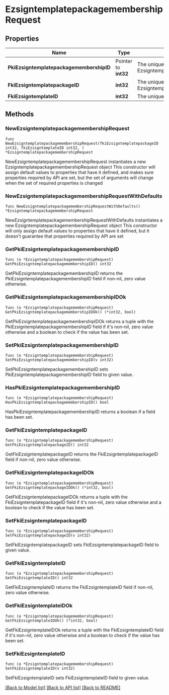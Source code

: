 # EzsigntemplatepackagemembershipRequest

## Properties

Name | Type | Description | Notes
------------ | ------------- | ------------- | -------------
**PkiEzsigntemplatepackagemembershipID** | Pointer to **int32** | The unique ID of the Ezsigntemplatepackagemembership | [optional] 
**FkiEzsigntemplatepackageID** | **int32** | The unique ID of the Ezsigntemplatepackage | 
**FkiEzsigntemplateID** | **int32** | The unique ID of the Ezsigntemplate | 

## Methods

### NewEzsigntemplatepackagemembershipRequest

`func NewEzsigntemplatepackagemembershipRequest(fkiEzsigntemplatepackageID int32, fkiEzsigntemplateID int32, ) *EzsigntemplatepackagemembershipRequest`

NewEzsigntemplatepackagemembershipRequest instantiates a new EzsigntemplatepackagemembershipRequest object
This constructor will assign default values to properties that have it defined,
and makes sure properties required by API are set, but the set of arguments
will change when the set of required properties is changed

### NewEzsigntemplatepackagemembershipRequestWithDefaults

`func NewEzsigntemplatepackagemembershipRequestWithDefaults() *EzsigntemplatepackagemembershipRequest`

NewEzsigntemplatepackagemembershipRequestWithDefaults instantiates a new EzsigntemplatepackagemembershipRequest object
This constructor will only assign default values to properties that have it defined,
but it doesn't guarantee that properties required by API are set

### GetPkiEzsigntemplatepackagemembershipID

`func (o *EzsigntemplatepackagemembershipRequest) GetPkiEzsigntemplatepackagemembershipID() int32`

GetPkiEzsigntemplatepackagemembershipID returns the PkiEzsigntemplatepackagemembershipID field if non-nil, zero value otherwise.

### GetPkiEzsigntemplatepackagemembershipIDOk

`func (o *EzsigntemplatepackagemembershipRequest) GetPkiEzsigntemplatepackagemembershipIDOk() (*int32, bool)`

GetPkiEzsigntemplatepackagemembershipIDOk returns a tuple with the PkiEzsigntemplatepackagemembershipID field if it's non-nil, zero value otherwise
and a boolean to check if the value has been set.

### SetPkiEzsigntemplatepackagemembershipID

`func (o *EzsigntemplatepackagemembershipRequest) SetPkiEzsigntemplatepackagemembershipID(v int32)`

SetPkiEzsigntemplatepackagemembershipID sets PkiEzsigntemplatepackagemembershipID field to given value.

### HasPkiEzsigntemplatepackagemembershipID

`func (o *EzsigntemplatepackagemembershipRequest) HasPkiEzsigntemplatepackagemembershipID() bool`

HasPkiEzsigntemplatepackagemembershipID returns a boolean if a field has been set.

### GetFkiEzsigntemplatepackageID

`func (o *EzsigntemplatepackagemembershipRequest) GetFkiEzsigntemplatepackageID() int32`

GetFkiEzsigntemplatepackageID returns the FkiEzsigntemplatepackageID field if non-nil, zero value otherwise.

### GetFkiEzsigntemplatepackageIDOk

`func (o *EzsigntemplatepackagemembershipRequest) GetFkiEzsigntemplatepackageIDOk() (*int32, bool)`

GetFkiEzsigntemplatepackageIDOk returns a tuple with the FkiEzsigntemplatepackageID field if it's non-nil, zero value otherwise
and a boolean to check if the value has been set.

### SetFkiEzsigntemplatepackageID

`func (o *EzsigntemplatepackagemembershipRequest) SetFkiEzsigntemplatepackageID(v int32)`

SetFkiEzsigntemplatepackageID sets FkiEzsigntemplatepackageID field to given value.


### GetFkiEzsigntemplateID

`func (o *EzsigntemplatepackagemembershipRequest) GetFkiEzsigntemplateID() int32`

GetFkiEzsigntemplateID returns the FkiEzsigntemplateID field if non-nil, zero value otherwise.

### GetFkiEzsigntemplateIDOk

`func (o *EzsigntemplatepackagemembershipRequest) GetFkiEzsigntemplateIDOk() (*int32, bool)`

GetFkiEzsigntemplateIDOk returns a tuple with the FkiEzsigntemplateID field if it's non-nil, zero value otherwise
and a boolean to check if the value has been set.

### SetFkiEzsigntemplateID

`func (o *EzsigntemplatepackagemembershipRequest) SetFkiEzsigntemplateID(v int32)`

SetFkiEzsigntemplateID sets FkiEzsigntemplateID field to given value.



[[Back to Model list]](../README.md#documentation-for-models) [[Back to API list]](../README.md#documentation-for-api-endpoints) [[Back to README]](../README.md)


